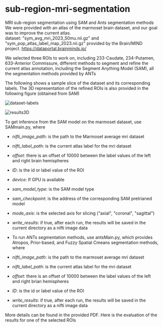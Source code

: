 # sub-region-mri-segmentation

MRI sub-region segmentation using SAM and Ants segmentation methods <br/>
We were provided with an atlas of the marmoset brain dataset, and our goal was to improve the current atlas. <br/>
dataset: "sym_avg_mri_2023_50mu.nii.gz" and "sym_pop_atlas_label_map_2023.nii.gz"
provided by the Brain/MIND project. https://dataportal.brainminds.jp/<br/>

We selected three ROIs to work on, including 233-Caudate, 234-Putamen, 633-Anterior Commissure, different methods to segment and refine the current atlas annotation, including the Segment Anything Model (SAM), all the segmentation methods provided by ANTs<br/>

The following shows a sample slice of the dataset and its corresponding labels. The 3D representation of the refined ROIs is also provided in the following figure (obtained from SAM)<br/>

![dataset-labels](https://github.com/shahrokh1106/sub-region-mri-segmentation-main/assets/44213732/3a12e370-df32-44e8-aa35-45e7924e7178)

![results3D](https://github.com/shahrokh1106/sub-region-mri-segmentation-main/assets/44213732/16547232-7413-4a4d-883f-1500dccc1a74)


To get inference from the SAM model on the marmoset dataset, use SAMmain.py, where
* *nifti_image_path*: is the path to the Marmoset average mri dataset 
* *nifti_label_path*: is the current atlas label for the mri dataset
* *offset*: there is an offset of 10000 between the label values of the left and right brain hemispheres
* *ID*: is the id or label value of the ROI
* *device*: If GPU is available
* *sam_model_type*: is the SAM model type
* *sam_checkpoint*: is the address of the corresponding SAM pretrianed model
* *mode_axis*: is the selected axis for slicing ("axial", "coronal", "sagittal")
* *write_results*: if true, after each run, the results will be saved in the current directory as a nifti image data

* To run ANTs segmentation methods, use antsMain.py, which provides Atropos, Prior-based, and Fuzzy Spatial Cmeans segmentation methods, where
* *nifti_image_path*: is the path to the marmoset average mri dataset 
* *nifti_label_path*: is the current atlas label for the mri dataset
* *offset*: there is an offset of 10000 between the label values of the left and right brian hemispheres
* *ID*: is the id or label value of the ROI
* *write_results*: if true, after each run, the results will be saved in the current directory as a nifti image data

More details can be found in the provided PDF. Here is the evaluation of the results for one of the selected ROIs

